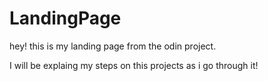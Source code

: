 # LandingPage

hey! this is my landing page from the odin project.

I will be explaing my steps on this projects as i go through it!